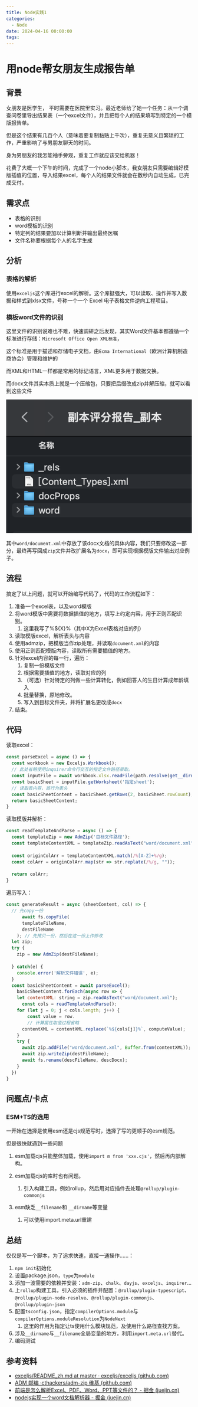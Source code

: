 ```yaml
---
title: Node实践1
categories:
  - Node
date: 2024-04-16 00:00:00
tags:
---
```



# 用node帮女朋友生成报告单

## 背景

女朋友是医学生， 平时需要在医院里实习。最近老师给了她一个任务：从一个调查问卷里导出结果表（一个excel文件），并且把每个人的结果填写到特定的一个模版报告单。

但是这个结果有几百个人（意味着要复制黏贴上千次），重复无意义且繁琐的工作，严重影响了与男朋友聊天的时间。

身为男朋友的我怎能袖手旁观，重复工作就应该交给机器！

花费了大概一个下午的时间，完成了一个node小脚本，我女朋友只需要编辑好模版插值的位置，导入结果excel，每个人的结果文件就会在数秒内自动生成，已完成交付。

## 需求点

- 表格的识别
- word模板的识别
- 特定列的结果要加以计算判断并输出最终医嘱
- 文件名称要根据每个人的名字生成

## 分析

### 表格的解析

使用`exceljs`这个库进行excel的解析。这个库挺强大，可以读取、操作并写入数据和样式到xlsx文件，号称一个一个 Excel 电子表格文件逆向工程项目。

### 模板word文件的识别

这里文件的识别说难也不难，快速调研之后发现，其实Word文件基本都遵循一个标准进行存储：`Microsoft Office Open XML标准`，

这个标准是用于描述和存储电子文档，由`Ecma International`（欧洲计算机制造商协会）管理和维护的

而XML和HTML一样都是常用的标记语言，XML更多用于数据交换。

而docx文件其实本质上就是一个压缩包，只要把后缀改成zip并解压缩，就可以看到这些文件

![lifecycle](node-trial.png "")

其中`word/document.xml`中存放了该docx文档的具体内容，我们只要修改这一部分，最终再写回成`zip`文件并改扩展名为`docx`，即可实现根据模版文件输出对应例子。

## 流程

搞定了以上问题，就可以开始编写代码了，代码的工作流程如下：

1. 准备一个excel表，以及word模版
2. 将word模版中需要将数据插值的地方，填写上约定内容，用于正则匹配识别。
   1. 这里我写了%${X}%（其中X为Excel表格对应的列）
3. 读取模版excel，解析表头与内容
4. 使用admzip，把模版当作zip处理，并读取`document.xml`的内容
5. 使用正则匹配模版内容，读取所有需要插值的地方。
6. 针对excel内容的每一行，遍历：
   1. 复制一份模版文件
   2. 根据需要插值的地方，读取对应的列
   3. （可选）针对特定的列做一些计算转化，例如回答人的生日计算成年龄填入
   4. 批量替换，原地修改。
   5. 写入到目标文件夹，并将扩展名更改成`docx`
7. 结束。

## 代码

读取excel：

```javascript
const parseExcel = async () => {
  const workbook = new Exceljs.Workbook();
  // 此处省略使用inquirer命令行交互的指定文件路径录取。
  const inputFile = await workbook.xlsx.readFile(path.resolve(get__dirname(), destFile));
  const basicSheet = inputFile.getWorksheet('指定sheet');
  // 读取表内容，首行为表头
  const basicSheetContent = basicSheet.getRows(2, basicSheet.rowCount);
  return basicSheetContent;
}
```

读取模版并解析：

```javascript
const readTemplateAndParse = async () => {
  const templateZip = new AdmZip('目标文件路径');
  const templateContentXML = templateZip.readAsText("word/document.xml");
  
  const originColArr = templateContentXML.match(/%[A-Z]+%/g);
  const colArr = originColArr.map(str => str.replate(/%/g, ""));
  
  return colArr;
}
```

遍历写入：

```javascript
const generateResult = async (sheetContent, col) => {
  // 先copy一份
      await fs.copyFile(
      templateFileName,
      destFileName
    ); // 先拷贝一份，然后在这一份上作修改
  let zip;
  try {
    zip = new AdmZip(destFileName);
    
  } catch(e) {
    console.error('解析文件错误', e);
  }
  const basicSheetContent = await parseExcel();
 	basicSheetContent.forEach(async row => {
  	let contentXML: string = zip.readAsText("word/document.xml");
	  const cols = readTemplateAndParse();
  	for (let j = 0; j < cols.length; j++) {
    	const value = row.
	    // 计算属性取值过程省略
  	  contentXML = contentXML.replace(`%${cols[j]}%`, computeValue);
  	}
    try {
      await zip.addFile("word/document.xml", Buffer.from(contentXML)); // 写入
      await zip.writeZip(destFileName);
      await fs.rename(descFileName, descDocx);
    }
  })
}
```

## 问题点/卡点

### ESM+TS的选用

一开始在选择是使用esm还是cjs规范写时，选择了写的更顺手的esm规范。

但是很快就遇到一些问题

1. esm加载cjs只能整体加载，使用`import m from 'xxx.cjs'`，然后再内部解构。
2. esm加载cjs的库时也有问题。
   1. 引入构建工具，例如rollup，然后用对应插件去处理`@rollup/plugin-commonjs`

3. esm缺乏`__filename`和 `__dirname`等变量
   1. 可以使用import.meta.url重建



## 总结

仅仅是写一个脚本，为了追求快速，直接一通操作……：

1. `npm init`初始化
2. 设置package.json，`type`为`module`
3. 添加一波需要的依赖并安装：`adm-zip`、`chalk`、`dayjs`、`exceljs`、`inquirer`...
4. 上`rollup`构建工具，引入必须的插件并配置：`@rollup/plugin-typescript`、`@rollup/plugin-node-resolve`、`@rollup/plugin-commonjs`、`@rollup/plugin-json`
5. 配置`tsconfig.json`，指定`compilerOptions.module`与`compilerOptions.moduleResolution`为`NodeNext`
   1. 这里的作用为指定让ts使用什么模块规范，及使用什么路径查找方案。
6. 涉及`__dirname`与`__filename`全局变量的地方，利用`import.meta.url`替代。
7. 编码测试

## 参考资料

- [exceljs/README_zh.md at master · exceljs/exceljs (github.com)](https://github.com/exceljs/exceljs/blob/master/README_zh.md)
- [ADM 邮编 ·cthackers/adm-zip 维基 (github.com)](https://github.com/cthackers/adm-zip/wiki/ADM-ZIP)
- [前端是怎么解析Excel、PDF、Word、PPT等文件的？ - 掘金 (juejin.cn)](https://juejin.cn/post/7313048171797544997?searchId=20240411133356217F06864C2AFE0BDFA5#heading-6)
- [nodejs实现一个word文档解析器 - 掘金 (juejin.cn)](https://juejin.cn/post/6844903655989051399?searchId=2024041111055823B66E49E1ED6200D07D)


